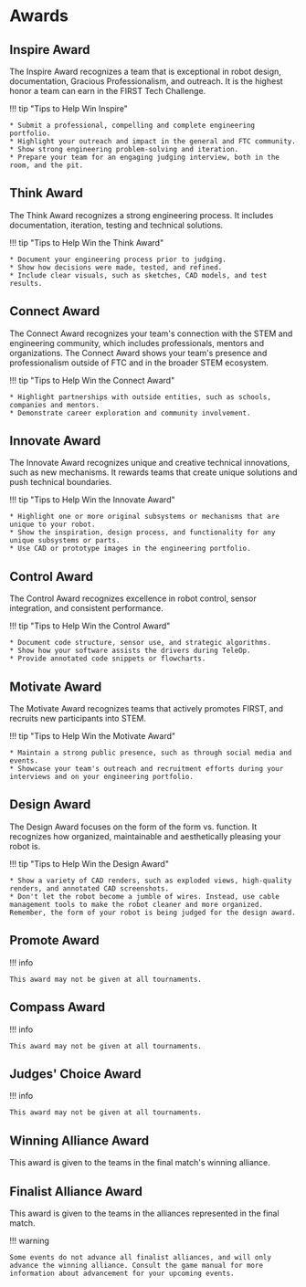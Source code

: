 # Awards

## Inspire Award

The Inspire Award recognizes a team that is exceptional in robot design, documentation, Gracious Professionalism, and outreach. It is the highest honor a team can earn in the FIRST Tech Challenge.

!!! tip "Tips to Help Win Inspire"

    * Submit a professional, compelling and complete engineering portfolio.
    * Highlight your outreach and impact in the general and FTC community.
    * Show strong engineering problem-solving and iteration.
    * Prepare your team for an engaging judging interview, both in the room, and the pit.

## Think Award

The Think Award recognizes a strong engineering process. It includes documentation, iteration, testing and technical solutions.

!!! tip "Tips to Help Win the Think Award"

    * Document your engineering process prior to judging.
    * Show how decisions were made, tested, and refined.
    * Include clear visuals, such as sketches, CAD models, and test results.

## Connect Award

The Connect Award recognizes your team's connection with the STEM and engineering community, which includes professionals, mentors and organizations. The Connect Award shows your team's presence and professionalism outside of FTC and in the broader STEM ecosystem.

!!! tip "Tips to Help Win the Connect Award"

    * Highlight partnerships with outside entities, such as schools, companies and mentors.
    * Demonstrate career exploration and community involvement.

## Innovate Award

The Innovate Award recognizes unique and creative technical innovations, such as new mechanisms. It rewards teams that create unique solutions and push technical boundaries.

!!! tip "Tips to Help Win the Innovate Award"

    * Highlight one or more original subsystems or mechanisms that are unique to your robot.
    * Show the inspiration, design process, and functionality for any unique subsystems or parts.
    * Use CAD or prototype images in the engineering portfolio.

## Control Award

The Control Award recognizes excellence in robot control, sensor integration, and consistent performance.

!!! tip "Tips to Help Win the Control Award"

    * Document code structure, sensor use, and strategic algorithms.
    * Show how your software assists the drivers during TeleOp.
    * Provide annotated code snippets or flowcharts.

## Motivate Award

The Motivate Award recognizes teams that actively promotes FIRST, and recruits new participants into STEM.

!!! tip "Tips to Help Win the Motivate Award"

    * Maintain a strong public presence, such as through social media and events.
    * Showcase your team's outreach and recruitment efforts during your interviews and on your engineering portfolio.

## Design Award

The Design Award focuses on the form of the form vs. function. It recognizes how organized, maintainable and aesthetically pleasing your robot is.

!!! tip "Tips to Help Win the Design Award"

    * Show a variety of CAD renders, such as exploded views, high-quality renders, and annotated CAD screenshots.
    * Don't let the robot become a jumble of wires. Instead, use cable management tools to make the robot cleaner and more organized. Remember, the form of your robot is being judged for the design award.


## Promote Award
!!! info

    This award may not be given at all tournaments.

## Compass Award
!!! info

    This award may not be given at all tournaments.

## Judges' Choice Award
!!! info

    This award may not be given at all tournaments.

## Winning Alliance Award
This award is given to the teams in the final match's winning alliance.

## Finalist Alliance Award
This award is given to the teams in the alliances represented in the final match.

!!! warning

    Some events do not advance all finalist alliances, and will only advance the winning alliance. Consult the game manual for more information about advancement for your upcoming events.